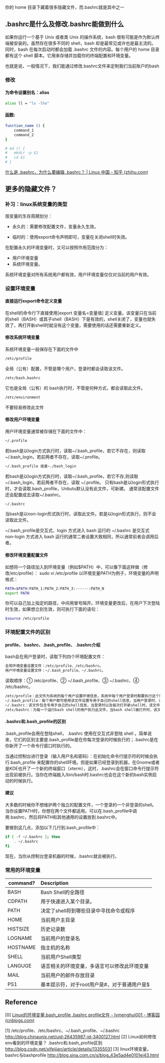 你的 home 目录下藏着很多隐藏文件，而.bashrc就是其中之一

## .bashrc是什么及修改.bashrc能做到什么

如果你运行一个基于 Unix 或者类 Unix 的操作系统，bash 很有可能是作为默认终端被安装的。虽然存在很多不同的 shell，bash 却是最常见或许也是最主流的。同时，bash 在每次启动时都会加载 .bashrc 文件的内容。每个用户的 home 目录都有这个 shell 脚本。它用来存储并加载你的终端配置和环境变量。

也就是说，一般情况下，我们能通过修改.bashrc文件来定制我们当前账户的bash

### 修改

#### 为命令设置别名：alias

```bash
alias ll = "ls -lha"
```

#### 函数:

```bash
function_name () {
	command_1
	command_2
}

# md () {
#   mkdir -p $1
#   cd $1 
# }
```

[什么是 .bashrc，为什么要编辑 .bashrc？ | Linux 中国 - 知乎 (zhihu.com)](https://zhuanlan.zhihu.com/p/33546077)



## 更多的隐藏文件？

### 补习：linux系统变量的类型 

按变量的生存周期划分：

- 永久的：需要修改配置文件，变量永久生效。

- 临时的：使用export命令声明即可，变量在关闭shell时失效。



在配置永久的环境变量时，又可以按照作用范围分为：

- 用户环境变量
- 系统环境变量。

系统环境变量对所有系统用户都有效，用户环境变量仅仅对当前的用户有效。

### 设置环境变量

#### 直接运行export命令定义变量

在shell的命令行下直接使用[export 变量名=变量值] 定义变量。该变量只在当前的shell（BASH）或其子shell（BASH）下是有效的，shell关闭了，变量也就失效了，再打开新shell时就没有这个变量，需要使用的话还需要重新定义。 

#### 修改系统环境变量

系统环境变量一般保存在下面的文件中

```bash
/etc/profile
```

全局（公有）配置，不管是哪个用户，登录时都会读取该文件。 

```bash
/etc/bash.bashrc
```

它也是全局（公有）的 bash执行时，不管是何种方式，都会读取此文件。

```bash
/etc/environment
```

不要轻易修改此文件

#### 修改用户环境变量

用户环境变量通常被存储在下面的文件中：

```bash
~/.profile
```

 若bash是以login方式执行时，读取\~/.bash_profile，若它不存在，则读取\~/.bash_login，若前两者不存在，读取~/.profile。

```bash
~/.bash_profile 或者~./bash_login
```

若bash是以login方式执行时，读取~/.bash_profile，若它不存,则读取~/.bash_login，若前两者不存在，读取 ~/.profile。
只有bash是以login形式执行时，才会读取.bash_profile，Unbutu默认没有此文件，可新建。 通常该配置文件还会配置成去读取~/.bashrc。

```bash
~/.bashrc
```

当bash是以non-login形式执行时，读取此文件。若是以login形式执行，则不会读取此文件。

~/.bash_profile是交互式、login 方式进入 bash 运行的 
~/.bashrc 是交互式 non-login 方式进入 bash 运行的通常二者设置大致相同，所以通常前者会调用后者。

#### 修改环境变量配置文件

如想将一个路径加入到环境变量（例如$PATH）中，可以像下面这样做（修改/etc/profile）： 
sudo vi /etc/profile 
以环境变量PATH为例子，环境变量的声明格式：

```bash
PATH=$PATH:PATH_1:PATH_2:PATH_3:------:PATH_N 
export PATH
```

你可以自己加上指定的路径，中间用冒号隔开。环境变量更改后，在用户下次登陆时生效，如果想立刻生效，则可执行下面的语句：

```bash
$source /etc/profile
```

### 环境配置文件的区别

#### profile、 bashrc、.bash_profile、 .bashrc介绍

bash会在用户登录时，读取下列四个环境配置文件：

```bash
全局环境变量设置文件：/etc/profile、/etc/bashrc。 
用户环境变量设置文件：~/.bash_profile、~/.bashrc。
```

读取顺序：① /etc/profile、② \~/.bash_profile、③ \~/.bashrc、④ /etc/bashrc。

```bash
/etc/profile：此文件为系统的每个用户设置环境信息，系统中每个用户登录时都要执行这个脚本，如果系统管理员希望某个设置对所有用户都生效，可以写在这个脚本里，该文件也会从/etc/profile.d目录中的配置文件中搜集shell的设置。 
~/.bash_profile：每个用户都可使用该文件设置专用于自己的shell信息，当用户登录时，该文件仅执行一次。默认情况下，他设置一些环境变量，执行用户的.bashrc文件。 
~/.bashrc：该文件包含专用于自己的shell信息，当登录时以及每次打开新shell时，该文件被读取。 
/etc/bashrc：为每一个运行bash shell的用户执行此文件，当bash shell被打开时，该文件被读取。
```

#### .bashrc和.bash_profile的区别

.bash_profile会用在登陆shell， .bashrc 使用在交互式非登陆 shell 。简单说来，它们的区别主要是.bash_profile是在你每次登录的时候执行的；.bashrc是在你新开了一个命令行窗口时执行的。

当通过控制台进行登录（输入用户名和密码）：在初始化命令行提示符的时候会执行.bash_profile 来配置你的shell环境。但是如果已经登录到机器，在Gnome或者是KDE也开了一个新的终端窗口（xterm），这时，.bashrc会在窗口命令行提示符出现前被执行。当你在终端敲入/bin/bash时.bashrc也会在这个新的bash实例启动的时候执行。

#### 建议    

大多数的时候你不想维护两个独立的配置文件，一个登录的一个非登录的shell。当你设置PATH时，你想在两个文件都适用。可以在.bash_profile中调用.bashrc，然后将PATH和其他通用的设置放到.bashrc中。    

要做到这几点，添加以下几行到.bash_profile中：

```bash
if [ -f ~/.bashrc ]; then
    . ~/.bashrc
fi
```

现在，当你从控制台登录机器的时候，.bashrc就会被执行。

### 常用的环境变量


| command? | Description |
| --- | :-- |
|BASH | Bash Shell的全路径|
|CDPATH|用于快速进入某个目录。|
|PATH   | 决定了shell将到哪些目录中寻找命令或程序|
|HOME   | 当前用户主目录|
|HISTSIZE  |  历史记录数|
|LOGNAME  |  当前用户的登录名|
|HOSTNAME   | 指主机的名称|
|SHELL  |  当前用户Shell类型|
|LANGUGE   | 语言相关的环境变量，多语言可以修改此环境变量|
|MAIL  |  当前用户的邮件存放目录|
|PS1  |  基本提示符，对于root用户是#，对于普通用户是$|



## Reference

[0] [Linux的环境变量.bash_profile .bashrc profile文件 - lvmenghui001 - 博客园 (cnblogs.com)](https://www.cnblogs.com/lmh001/p/9999859.html)

[1] /etc/profile、/etc/bashrc、~/.bash_profile、~/.bashrc
http://blog.chinaunix.net/uid-26435987-id-3400127.html
[2] Linux如何修改env看到的环境变量？ .bashrc和.bash_profile区别
http://blog.csdn.net/xifeijian/article/details/13355031
[3] linux环境变量，bashrc与bashprofile
http://blog.sina.com.cn/s/blog_43e5ad4e0101ei43.html